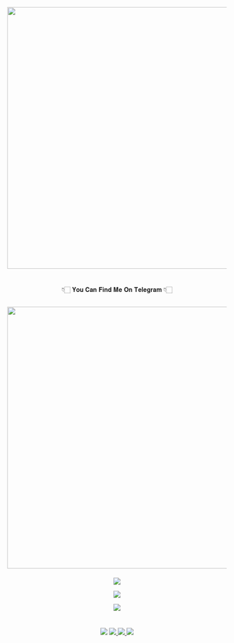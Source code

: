 <a href="https://github.com/BotMasterOfficial/"><img src="https://img.shields.io/badge/𝕸𝖚𝖐𝖊𝖘𝖍%20𝕾𝖔𝖑𝖆𝖓𝖐𝖎-gold?&style=flat-square?&logo=github" width=600px></a></p>

#
<p align="center">👇🏻 𝐘𝐨𝐮 𝐂𝐚𝐧 𝐅𝐢𝐧𝐝 𝐌𝐞 𝐎𝐧 𝐓𝐞𝐥𝐞𝐠𝐫𝐚𝐦 👇🏻</p>

## <a href="https://t.me/mkspali"><img src="https://img.shields.io/badge/Telegram-𝕸𝖚𝖐𝖊𝖘𝖍%20𝕾𝖔𝖑𝖆𝖓𝖐𝖎-gold?&style=flat-square?&logo=telegram" width=600px></a></p>


<p align="center"><img src="https://komarev.com/ghpvc/?username=BotMasterOfficial&color=blue&style=flat-square&label=Profile+Views" /></p>
<p align="center"><a href="https://github.com/BotMasterOfficial"><img src="https://github-readme-stats.vercel.app/api?username=BotMasterOfficial&show_icons=true&theme=radical"></a></p>
<p align="center"><a href="https://github.com/BotMasterOfficial"><img src="https://github-readme-stats.vercel.app/api/top-langs/?username=BotMasterOfficial&theme=radical&layout=compact"></a></p> 

#

<p align="center"><img src="https://img.shields.io/badge/-Github-000?style=flat&labelColor=gold&logo=Github&logoColor=white><a href="https://github.com/BotMasterOfficial">
<img src="https://img.shields.io/badge/-Instagram-c13584?style=flat&labelColor=white&logo=instagram" /><a href="https://www.instagram.com/mukeshsolankiofficial">
<img src="https://img.shields.io/badge/-Gmail-c14438?style=flat&labelColor=white&logo=Gmail&logoColor=white><a href="Mukesh:mkspali@gmail.com">
<a href="https://www.facebook.com/mkspali"><img src="https://img.shields.io/badge/-Facebook-blue?style=flat&labelColor=white&logo=Facebook&Color=white"></p>
